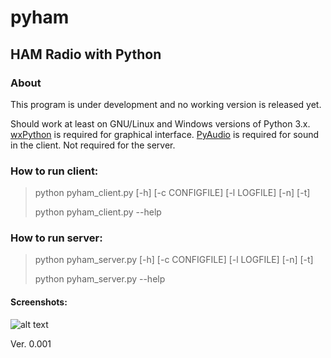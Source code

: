 

# pyham
## HAM Radio with Python

### About
This program is under development and no working version is released yet.

Should work at least on GNU/Linux and Windows versions of Python 3.x.
[wxPython](https://pypi.org/project/wxPython/) is required for graphical interface.
[PyAudio](https://pypi.org/project/PyAudio/) is required for sound in the client. Not required for the server. 

### How to run client:
> python pyham_client.py [-h] [-c CONFIGFILE] [-l LOGFILE] [-n] [-t]
>
> python pyham_client.py --help

### How to run server:
>python pyham_server.py [-h] [-c CONFIGFILE] [-l LOGFILE] [-n] [-t]
>
>python pyham_server.py --help

#### Screenshots:

![alt text](http://titanix.net/~japek/pyham-client-0001.png)

Ver. 0.001
